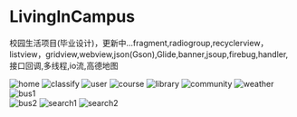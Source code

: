 # LivingInCampus
校园生活项目(毕业设计)，更新中...fragment,radiogroup,recyclerview，listview，gridview,webview,json(Gson),Glide,banner,jsoup,firebug,handler,接口回调,多线程,io流,高德地图
 
![home](https://github.com/DulCoder/LivingInCampus/blob/master/app/src/main/readme/home01.png)&nbsp;![classify](https://github.com/DulCoder/LivingInCampus/blob/master/app/src/main/readme/classify01.png) 
![user](https://github.com/DulCoder/LivingInCampus/blob/master/app/src/main/readme/user01.png)&nbsp;![course](https://github.com/DulCoder/LivingInCampus/blob/master/app/src/main/readme/course01.png) 
![library](https://github.com/DulCoder/LivingInCampus/blob/master/app/src/main/readme/library01.png)&nbsp;![community](https://github.com/DulCoder/LivingInCampus/blob/master/app/src/main/readme/community01.png) 
![weather](https://github.com/DulCoder/LivingInCampus/blob/master/app/src/main/readme/weather01.png)&nbsp;![bus1](https://github.com/DulCoder/LivingInCampus/blob/master/app/src/main/readme/bus01.png)  
![bus2](https://github.com/DulCoder/LivingInCampus/blob/master/app/src/main/readme/bus02.png)&nbsp;![search1](https://github.com/DulCoder/LivingInCampus/blob/master/app/src/main/readme/search01.png) 
![search2](https://github.com/DulCoder/LivingInCampus/blob/master/app/src/main/readme/search02.png)

